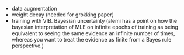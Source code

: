 
- data augmentation
- weight decay (needed for grokking paper)
- training with VIB. Bayesian uncertainty (alemi has a point on how the bayesian interpretation of MLE on infinite epochs of training as being equivalent to seeing the same evidence an infinite number of times, whereas you want to treat the evidence as finite from a Bayes rule perspective.) 